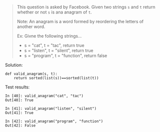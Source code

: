 > This question is asked by Facebook. Given two strings `s` and `t` return whether or not `s` is ana anagram of `t`.
>
> Note: An anagram is a word formed by reordering the letters of another word.
>
> Ex: Givne the following strings...
> - s = "cat", t = "tac", return true
> - s = "listen", t = "silent", return true
> - s = "program", t = "function", return false

Solution:
```
def valid_anagram(s, t):
    return sorted(list(s))==sorted(list(t))
```

Test results:
```
In [40]: valid_anagram("cat", "tac")
Out[40]: True

In [41]: valid_anagram("listen", "silent")
Out[41]: True

In [42]: valid_anagram("program", "function")
Out[42]: False
```
